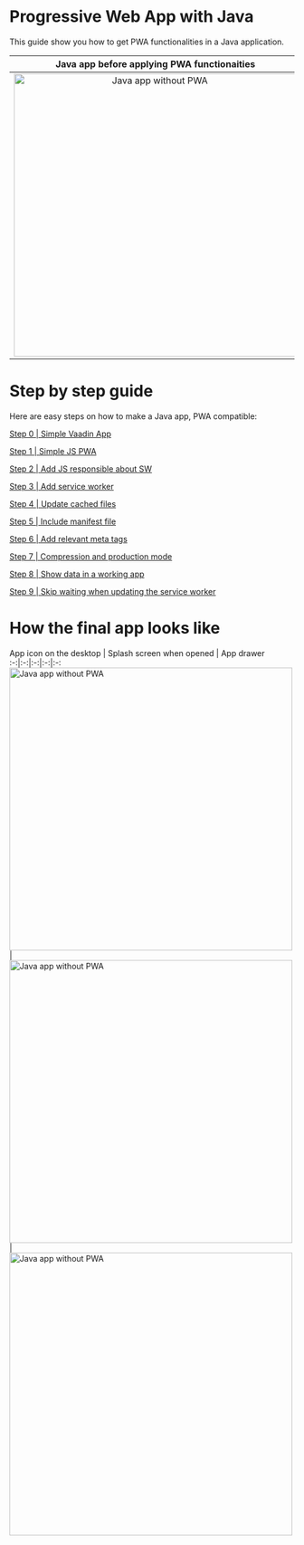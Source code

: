 Progressive Web App with Java
=============================

This guide show you how to get PWA functionalities in a Java application.

Java app before applying PWA functionaities | Final app with PWA, running standalone
:-:|:-:
<img src="https://github.com/amahdy/java-pwa/blob/master/readme_files/without.png" alt="Java app without PWA" height="500px"> | <img src="https://github.com/amahdy/java-pwa/blob/master/readme_files/loaded.png" alt="Java app without PWA" height="500px">

Step by step guide
==================

Here are easy steps on how to make a Java app, PWA compatible:

[Step 0 | Simple Vaadin App](https://github.com/amahdy/java-pwa/commit/8c0b257725af0e130bb5a00dc4004188d8515367)

[Step 1 | Simple JS PWA](https://github.com/amahdy/java-pwa/commit/56fb4fc711071d44f93607fd227bd0d7ad60bfb8)

[Step 2 | Add JS responsible about SW](https://github.com/amahdy/java-pwa/commit/2b70f0b6b898b30934237e2a94353ab858afb6f8)

[Step 3 | Add service worker](https://github.com/amahdy/java-pwa/commit/47e3dccd1502cbc1d755aad3eccc4f8a88e33b8f)

[Step 4 | Update cached files](https://github.com/amahdy/java-pwa/commit/b5e39a6a37ed90960b09706bfa7a269f1627b943)

[Step 5 | Include manifest file](https://github.com/amahdy/java-pwa/commit/e03fa472b0d5caecef28390a51020457ec01ace5)

[Step 6 | Add relevant meta tags](https://github.com/amahdy/java-pwa/commit/81f310424bea49966c09f53bab9de8adbfad850c)

[Step 7 | Compression and production mode](https://github.com/amahdy/java-pwa/commit/3ab3b9de851bad9eac03c3428021b757aac06d01)

[Step 8 | Show data in a working app](https://github.com/amahdy/java-pwa/commit/4c0ceb5582fbbc355dc5a834344ea394f96e99db)

[Step 9 | Skip waiting when updating the service worker](https://github.com/amahdy/java-pwa/commit/e2c88aefc8fb3f1957b377cf4070cb5446a8c5d2)

How the final app looks like
============================

App icon on the desktop | Splash screen when opened | App drawer
:-:|:-:|:-:|:-:|:-:
<img src="https://github.com/amahdy/java-pwa/blob/master/readme_files/appDesktop.png" alt="Java app without PWA" height="500px"> | <img src="https://github.com/amahdy/java-pwa/blob/master/readme_files/splash.png" alt="Java app without PWA" height="500px"> | <img src="https://github.com/amahdy/java-pwa/blob/master/readme_files/appDrawer.png" alt="Java app without PWA" height="500px">
